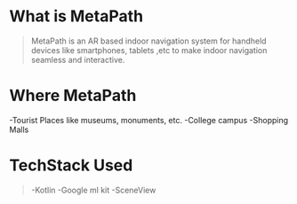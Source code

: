 # What is MetaPath
> MetaPath is an AR based indoor navigation system for handheld devices like smartphones, tablets ,etc to make indoor navigation seamless and interactive.

# Where MetaPath
-Tourist Places like museums, monuments, etc.
-College campus
-Shopping Malls 

# TechStack Used
>-Kotlin
>-Google ml kit
>-SceneView
